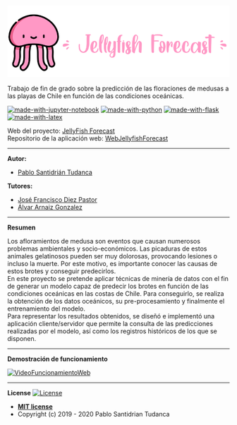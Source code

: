 ![header](docs/latex/img/logo.png)

Trabajo de fin de grado sobre la predicción de las floraciones de medusas a las playas de Chile en función de las condiciones oceánicas. <br/>

[![made-with-jupyter-notebook](https://img.shields.io/badge/Made%20with-JupyterNotebook-ff69b4.svg)](https://jupyter.org/) 
[![made-with-python](https://img.shields.io/badge/Made%20with-Python-green)](https://www.python.org/)
[![made-with-flask](https://img.shields.io/badge/Made%20with-Flask-orange)](https://flask.palletsprojects.com/en/1.1.x/)
[![made-with-latex](https://img.shields.io/badge/Made%20with-LaTeX-yellow.svg)](https://www.latex-project.org/) <br/>

Web del proyecto: [JellyFish Forecast](https://jellyfish-forecast.herokuapp.com)<br/>
Repositorio de la aplicación web: [WebJellyfishForecast](https://github.com/psnti/WebJellyfishForecast)

---

**Autor:**
- [Pablo Santidrián Tudanca](www.linkedin.com/in/pablo-santidrian-tudanca)<br>

**Tutores:**
- [José Francisco Diez Pastor](https://github.com/joseFranciscoDiez)<br>
- [Álvar Arnaiz Gonzalez](https://github.com/alvarag)

---

**Resumen**

Los afloramientos de medusa son eventos que causan numerosos
problemas ambientales y socio-económicos. Las picaduras de estos
animales gelatinosos pueden ser muy dolorosas, provocando lesiones o
incluso la muerte. Por este motivo, es importante conocer las causas
de estos brotes y conseguir predecirlos.<br>
En este proyecto se pretende aplicar técnicas de minería de datos
con el fin de generar un modelo capaz de predecir los brotes en función
de las condiciones oceánicas en las costas de Chile. Para conseguirlo,
se realiza la obtención de los datos oceánicos, su pre-procesamiento y
finalmente el entrenamiento del modelo.<br>
Para representar los resultados obtenidos, se diseñó e implementó
una aplicación cliente/servidor que permite la consulta de las
predicciones realizadas por el modelo, así como los registros históricos
de los que se disponen.

---

**Demostración de funcionamiento**

[![VideoFuncionamientoWeb](https://i9.ytimg.com/vi/J_LEeupW-w4/mqdefault.jpg?time=1593454703305&sqp=CKTf6PcF&rs=AOn4CLCWTHc3g_KSmiQfweMTlsp9HzZjmw)](https://youtu.be/J_LEeupW-w4)

---

**License**
[![License](http://img.shields.io/:license-mit-blue.svg)](http://badges.mit-license.org)
- **[MIT license](http://opensource.org/licenses/mit-license.php)**
- Copyright (c) 2019 - 2020 Pablo Santidrian Tudanca
